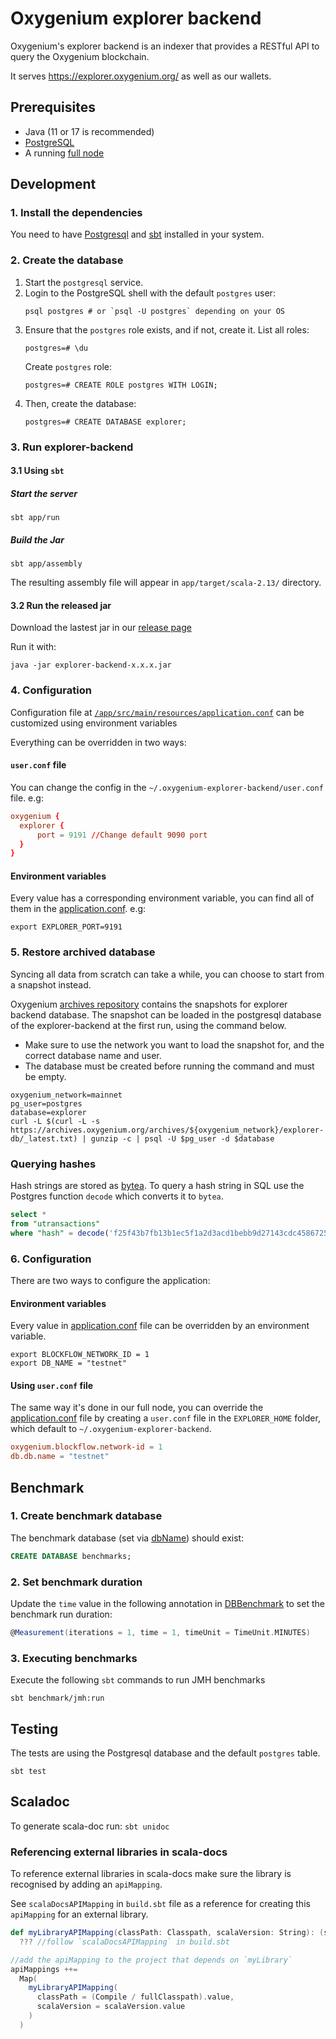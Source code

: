 # Oxygenium explorer backend

Oxygenium's explorer backend is an indexer that provides a RESTful API to query the Oxygenium blockchain.

It serves https://explorer.oxygenium.org/ as well as our wallets.


## Prerequisites

- Java (11 or 17 is recommended)
- [PostgreSQL](https://www.postgresql.org)
- A running [full node](full-node/getting-started.md)

## Development

### 1. Install the dependencies

You need to have [Postgresql][postgresql] and [sbt][sbt] installed in your system.

### 2. Create the database

1. Start the `postgresql` service.
2. Login to the PostgreSQL shell with the default `postgres` user:
   ```shell
   psql postgres # or `psql -U postgres` depending on your OS
   ```
3. Ensure that the `postgres` role exists, and if not, create it.
   List all roles:
   ```shell
   postgres=# \du
   ```
   Create `postgres` role:
   ```shell
   postgres=# CREATE ROLE postgres WITH LOGIN;
   ```
4. Then, create the database:
   ```shell
   postgres=# CREATE DATABASE explorer;
   ```

### 3. Run explorer-backend
#### 3.1 Using `sbt`
##### Start the server

```shell
sbt app/run
```

##### Build the Jar

```shell
sbt app/assembly
```

The resulting assembly file will appear in `app/target/scala-2.13/` directory.

#### 3.2 Run the released jar

Download the lastest jar in our [release page](https://github.com/oxygenium-network/explorer-backend/releases/latest)

Run it with:

```shell
java -jar explorer-backend-x.x.x.jar
```

### 4. Configuration

Configuration file at [`/app/src/main/resources/application.conf`](https://github.com/oxygenium-network/explorer-backend/blob/master/app/src/main/resources/application.conf) can be customized using environment variables

Everything can be overridden in two ways:

#### `user.conf` file

You can change the config in the `~/.oxygenium-explorer-backend/user.conf` file. e.g:

```conf
oxygenium {
  explorer {
      port = 9191 //Change default 9090 port
  }
}
```

#### Environment variables

Every value has a corresponding environment variable, you can find all of them in the [application.conf](https://github.com/oxygenium-network/explorer-backend/blob/master/app/src/main/resources/application.conf).  e.g:

```shell
export EXPLORER_PORT=9191
```

### 5. Restore archived database

Syncing all data from scratch can take a while, you can choose to start from a snapshot instead.

Oxygenium [archives repository](https://archives.oxygenium.org) contains the snapshots for explorer backend database.
The snapshot can be loaded in the postgresql database of the explorer-backend at the first run, using the command below.

* Make sure to use the network you want to load the snapshot for, and the correct database name and user.
* The database must be created before running the command and must be empty.

```shell
oxygenium_network=mainnet
pg_user=postgres
database=explorer
curl -L $(curl -L -s https://archives.oxygenium.org/archives/${oxygenium_network}/explorer-db/_latest.txt) | gunzip -c | psql -U $pg_user -d $database
```

### Querying hashes

Hash strings are stored as [bytea][bytea]. To query a hash string in
SQL use the Postgres function `decode` which converts it to `bytea`.

```sql
select *
from "utransactions"
where "hash" = decode('f25f43b7fb13b1ec5f1a2d3acd1bebb9d27143cdc4586725162b9d88301b9bd7', 'hex');
```

### 6. Configuration

There are two ways to configure the application:

#### Environment variables

Every value in [application.conf](/app/src/main/resources/application.conf) file can be overridden by an environment variable.

```shell
export BLOCKFLOW_NETWORK_ID = 1
export DB_NAME = "testnet"
```

#### Using `user.conf` file

The same way it's done in our full node, you can override the [application.conf](/app/src/main/resources/application.conf) file by creating a `user.conf` file in the `EXPLORER_HOME` folder, which default to `~/.oxygenium-explorer-backend`.

```conf
oxygenium.blockflow.network-id = 1
db.db.name = "testnet"
```

## Benchmark

### 1. Create benchmark database

The benchmark database (set
via [dbName](/benchmark/src/main/scala/org/oxygenium/explorer/benchmark/db/BenchmarkSettings.scala)) should exist:

```sql
CREATE DATABASE benchmarks;
```

### 2. Set benchmark duration

Update the `time` value in the following annotation
in [DBBenchmark](/benchmark/src/main/scala/org/oxygenium/explorer/benchmark/db/DBBenchmark.scala) to set the benchmark
run duration:

```scala
@Measurement(iterations = 1, time = 1, timeUnit = TimeUnit.MINUTES)
```

### 3. Executing benchmarks

Execute the following `sbt` commands to run JMH benchmarks

```
sbt benchmark/jmh:run
```

## Testing

The tests are using the Postgresql database and the default `postgres` table.

```shell
sbt test
```

[postgresql]: https://www.postgresql.org/
[sbt]: https://www.scala-sbt.org/
[bytea]: https://www.postgresql.org/docs/9.0/datatype-binary.html

## Scaladoc

To generate scala-doc run: `sbt unidoc`

### Referencing external libraries in scala-docs

To reference external libraries in scala-docs make sure the library is recognised by adding an `apiMapping`.

See `scalaDocsAPIMapping` in `build.sbt` file as a reference for creating this `apiMapping` for an external library.

```scala
def myLibraryAPIMapping(classPath: Classpath, scalaVersion: String): (sbt.File, sbt.URL) =
  ??? //follow `scalaDocsAPIMapping` in build.sbt

//add the apiMapping to the project that depends on `myLibrary`
apiMappings ++=
  Map(
    myLibraryAPIMapping(
      classPath = (Compile / fullClasspath).value,
      scalaVersion = scalaVersion.value
    )
  )
```
